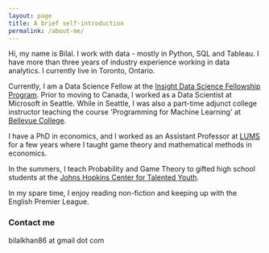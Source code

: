 ```yaml
---
layout: page
title: A brief self-introduction
permalink: /about-me/
---
```


Hi, my name is Bilal. I work with data - mostly in Python, SQL and Tableau. I have more than three years of industry experience working in data analytics. I currently live in Toronto, Ontario.

Currently, I am a Data Science Fellow at the [Insight Data Science Fellowship Program](https://insightfellows.com/data-science). Prior to moving to Canada, I worked as a Data Scientist at Microsoft in Seattle. While in Seattle, I was also a part-time adjunct college instructor teaching the course 'Programming for Machine Learning' at [Bellevue College](https://www.bellevuecollege.edu/).

I have a PhD in economics, and I worked as an Assistant Professor at [LUMS](https://www.lums.edu.pk/) for a few years where I taught game theory and mathematical methods in economics.

In the summers, I teach Probability and Game Theory to gifted high school students at the [Johns Hopkins Center for Talented Youth](https://cty.jhu.edu/).

In my spare time, I enjoy reading non-fiction and keeping up with the English Premier League.

### Contact me

bilalkhan86 at gmail dot com
